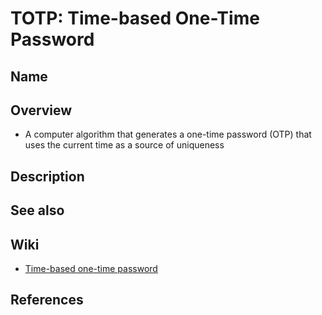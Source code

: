 # TOTP: Time-based One-Time Password

## Name

## Overview
- A computer algorithm that generates a one-time password (OTP) that uses the current time as a source of uniqueness

## Description

## See also

## Wiki
- [Time-based one-time password](https://en.wikipedia.org/wiki/Time-based_one-time_password)

## References
